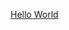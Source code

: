 [Hello World](https://github.com/fvanroie/MqttClientPlugin/blob/master/examples/README.md ':include')
